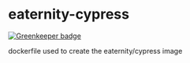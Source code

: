 # eaternity-cypress

[![Greenkeeper badge](https://badges.greenkeeper.io/Eaternity/eaternity-cypress.svg)](https://greenkeeper.io/)

dockerfile used to create the eaternity/cypress image
